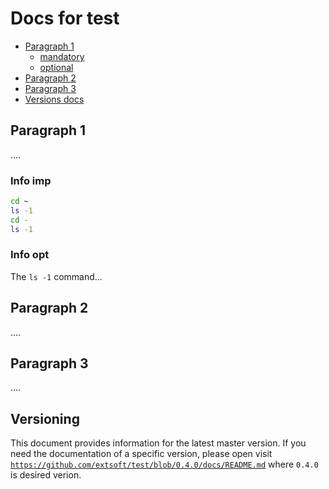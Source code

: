 Docs for test
=============
- [Paragraph 1](#paragraph-1)
  - [mandatory](#info-imp)
  - [optional](#info-opt)
- [Paragraph 2](#paragraph-2)
- [Paragraph 3](#paragraph-3)
- [Versions docs](#versioning)

Paragraph 1
-----------
....
### Info imp
```bash
cd ~
ls -1 
cd -
ls -1
```
### Info opt
The `ls -1` command...

Paragraph 2
-----------
....

Paragraph 3
-----------
....

Versioning
----------
This document provides information for the latest master version. If you need the documentation of a specific version, please open visit [`https://github.com/extsoft/test/blob/0.4.0/docs/README.md`](https://github.com/extsoft/test/blob/0.4.0/docs/README.md) where `0.4.0` is desired verion.
